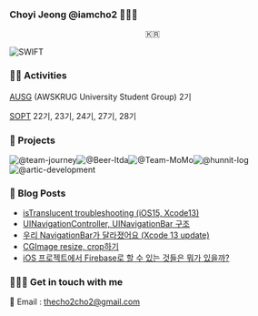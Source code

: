 ### Choyi Jeong @iamcho2 👩🏻‍💻



<p align="center">
  <samp>
    🇰🇷 <br> 
  </samp>
</p>



![SWIFT](https://img.shields.io/static/v1?style=for-the-badge&logo=swift&message=SWIFT&label=&color=FA7343&labelColor=000000) 

### 🏄‍♂️ Activities  

[AUSG](https://ausg.me) (AWSKRUG University Student Group) 2기 

[SOPT](http://sopt.org/wp/) 22기, 23기, 24기, 27기, 28기

### 🎱 Projects

![@team-journey](https://avatars.githubusercontent.com/u/86547407?s=60&v=4)![@Beer-Itda](https://avatars.githubusercontent.com/u/83107553?s=60&v=4)![@Team-MoMo](https://avatars.githubusercontent.com/u/76675249?s=60&v=4)![@hunnit-log](https://avatars.githubusercontent.com/u/74134192?s=60&v=4)![@artic-development](https://avatars.githubusercontent.com/u/52156026?s=60&v=4)

### 🍋 Blog Posts
<!-- BLOG-POST-LIST:START -->
- [isTranslucent troubleshooting (iOS15, Xcode13)](https://iamcho2.github.io/2021/09/26/UIBarAppearance-isTranslucent)
- [UINavigationController, UINavigationBar 구조](https://iamcho2.github.io/2021/09/25/structure-of-UINavigationController-UINavigationBar)
- [우리 NavigationBar가 달라졌어요 (Xcode 13 update)](https://iamcho2.github.io/2021/09/25/UINavigationController-UINavigationBar-Xcode13-update)
- [CGImage resize, crop하기](https://iamcho2.github.io/2021/09/24/CGImage-resizing-cropping)
- [iOS 프로젝트에서 Firebase로 할 수 있는 것들은 뭐가 있을까?](https://iamcho2.github.io/2021/09/21/things-can-be-done-with-firebase)
<!-- BLOG-POST-LIST:END -->

### 🏄🏻‍♀️ Get in touch with me

📧 Email : thecho2cho2@gmail.com

